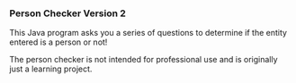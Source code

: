 ### Person Checker Version 2

This Java program asks you a series of questions to determine if the entity entered is a person or not!

The person checker is not intended for professional use and is originally just a learning project.
